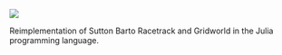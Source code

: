 ![](http://incompleteideas.net/smallbookcover.gif)

Reimplementation of Sutton Barto Racetrack and Gridworld in the Julia programming language.


